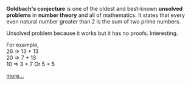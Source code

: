 **Goldbach's conjecture** is one of the oldest and best-known **unsolved problems** in **number theory** and all of mathematics. It states that every even natural number greater than 2 is the sum of two prime numbers.

Unsolved problem because it works but it has no proofs. Interesting. 

For example, <br>
26 => 13 + 13 <br>
20 => 7 + 13 <br>
10 => 3 + 7 Or 5 + 5

[more...](https://en.wikipedia.org/wiki/Goldbach%27s_conjecture)